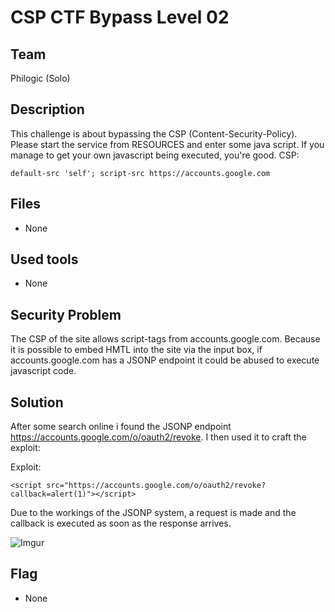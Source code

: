 # CSP CTF Bypass Level 02
## Team
Philogic (Solo)

## Description
This challenge is about bypassing the CSP (Content-Security-Policy). Please start the service from RESOURCES and enter some java script. If you manage to get your own javascript being executed, you're good. 
CSP: 
```
default-src 'self'; script-src https://accounts.google.com
```

## Files
- None

## Used tools
- None

## Security Problem

The CSP of the site allows script-tags from accounts.google.com. Because it is possible to embed HMTL into the site via the input box, if accounts.google.com has a JSONP endpoint it could be abused to execute javascript code. 


## Solution

After some search online i found the JSONP endpoint https://accounts.google.com/o/oauth2/revoke. I then used it to craft the exploit:

Exploit:
```
<script src="https://accounts.google.com/o/oauth2/revoke?callback=alert(1)"></script>
```
Due to the workings of the JSONP system, a request is made and the callback is executed as soon as the response arrives.

![Imgur](https://i.imgur.com/HzpuH4o.png)

## Flag
- None